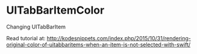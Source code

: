 # UITabBarItemColor
Changing UITabBarItem 

Read tutorial at: http://kodesnippets.com/index.php/2015/10/31/rendering-original-color-of-uitabbaritems-when-an-item-is-not-selected-with-swift/
